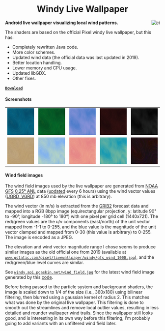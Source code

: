 <h1 align="center">Windy Live Wallpaper</h1>

<a href="https://github.com/pgaskin/windy/actions/workflows/ci.yml"><img align="right" src="https://github.com/pgaskin/windy/actions/workflows/ci.yml/badge.svg" alt="ci"></a>

**Android live wallpaper visualizing local wind patterns.**

The shaders are based on the official Pixel windy live wallpaper, but this has:

- Completely rewritten Java code.
- More color schemes.
- Updated wind data (the official data was last updated in 2019).
- Better location handling.
- Lower memory and CPU usage.
- Updated libGDX.
- Other fixes.

[**`Download`**](https://github.com/pgaskin/windy/releases/latest)

#### Screenshots

<table><tbody><tr>
<td><img src="app/src/main/res/drawable/windy_blue.jpg"></td>
<td><img src="app/src/main/res/drawable/windy_green.jpg"></td>
<td><img src="app/src/main/res/drawable/windy_blush.jpg"></td>
<td><img src="app/src/main/res/drawable/windy_maroon.jpg"></td>
<td><img src="app/src/main/res/drawable/windy_midnight.jpg"></td>
</tr><tr>
<td><img src="app/src/main/res/drawable/windy_sepia.jpg"></td>
<td><img src="app/src/main/res/drawable/windy_skybluewhirled.jpg"></td>
<td><img src="app/src/main/res/drawable/windy_sunsetwhirled.jpg"></td>
<td><img src="app/src/main/res/drawable/windy_turquoisewhirled.jpg"></td>
<td><img src="app/src/main/res/drawable/windy_sparkwhirled.jpg"></td>
</tr></tbody></table>

#### Wind field images

The wind field images used by the live wallpaper are generated from [NOAA GFS](https://www.ncei.noaa.gov/products/weather-climate-models/global-forecast) [0.25° ANL](https://www.nco.ncep.noaa.gov/pmb/products/gfs/) data ([updated](https://www.nco.ncep.noaa.gov/pmb/nwprod/prodstat/) every 6 hours) using the wind vector values ([UGRD, VGRD](https://origin.cpc.ncep.noaa.gov/products/wesley/wgrib2/wind_uv.html)) at 850 mb elevation (this is arbitrary).

The wind vector (in m/s) is extracted from the [GRIB2](https://www.nco.ncep.noaa.gov/pmb/docs/grib2/grib2_doc/) forecast data and mapped into a RGB 8bpp image (equirectangular projection, y: latitude 90° to -90°, longitude -180° to 180°) with one pixel per grid cell (1440x721). The red/green values are the u/v components (east/north) of the unit vector mapped from -1-1 to 0-255, and the blue value is the magnitude of the unit vector clamped and mapped from 0-30 (this value is arbitrary) to 0-255. The image is encoded as a JPEG.

The elevation and wind vector magnitude range I chose seems to produce similar images as the old official one from 2019 (available at [`www.gstatic.com/pixel/livewallpaper/windy/gfs_wind_1000.jpg`](https://www.gstatic.com/pixel/livewallpaper/windy/gfs_wind_1000.jpg)), and the red/green/blue level curves are similar.

See [`windy.api.pgaskin.net/wind_field.jpg`](https://windy.api.pgaskin.net/wind_field.jpg) for the latest wind field image generated by this [code](./api/windy.go).

Before being passed to the particle system and background shaders, the image is scaled down to 1/4 of the size (i.e., 360x180) using bilinear filtering, then blurred using a gaussian kernel of radius 2. This matches what was done by the original live wallpaper. This filtering is done to smooth out the streamlines and remove local outlier values, resulting in less detailed and rounder wallpaper wind trails. Since the wallpaper still looks good, and is interesting in its own way before this filtering, I'm probably going to add variants with an unfiltered wind field later.

